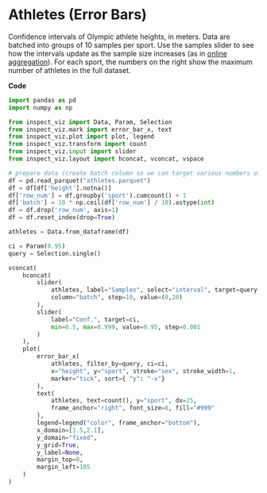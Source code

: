 # Athletes (Error Bars)


Confidence intervals of Olympic athlete heights, in meters. Data are
batched into groups of 10 samples per sport. Use the samples slider to
see how the intervals update as the sample size increases (as in [online
aggregation](https://en.wikipedia.org/wiki/Online_aggregation)). For
each sport, the numbers on the right show the maximum number of athletes
in the full dataset.

**Code**

``` python
import pandas as pd
import numpy as np

from inspect_viz import Data, Param, Selection
from inspect_viz.mark import error_bar_x, text
from inspect_viz.plot import plot, legend
from inspect_viz.transform import count
from inspect_viz.input import slider
from inspect_viz.layout import hconcat, vconcat, vspace

# prepare data (create batch column so we can target various numbers of samples)
df = pd.read_parquet("athletes.parquet")
df = df[df['height'].notna()]
df['row_num'] = df.groupby('sport').cumcount() + 1
df['batch'] = 10 * np.ceil(df['row_num'] / 10).astype(int)
df = df.drop('row_num', axis=1)
df = df.reset_index(drop=True)

athletes = Data.from_dataframe(df)

ci = Param(0.95)
query = Selection.single()

vconcat(
    hconcat(
        slider(
            athletes, label="Samples", select="interval", target=query, 
            column="batch", step=10, value=(0,20)
        ),
        slider(
            label="Conf.", target=ci, 
            min=0.5, max=0.999, value=0.95, step=0.001
        )
    ),
    plot(
        error_bar_x(
            athletes, filter_by=query, ci=ci, 
            x="height", y="sport", stroke="sex", stroke_width=1,
            marker="tick", sort={ "y": "-x"}
        ),
        text(
            athletes, text=count(), y="sport", dx=25,
            frame_anchor="right", font_size=8, fill="#999"
        ),
        legend=legend("color", frame_anchor="bottom"),
        x_domain=[1.5,2.1],
        y_domain="fixed",
        y_grid=True,
        y_label=None,
        margin_top=0,
        margin_left=105
    )
)
```
